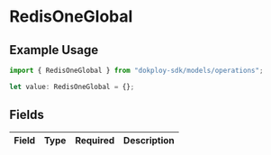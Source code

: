 # RedisOneGlobal

## Example Usage

```typescript
import { RedisOneGlobal } from "dokploy-sdk/models/operations";

let value: RedisOneGlobal = {};
```

## Fields

| Field       | Type        | Required    | Description |
| ----------- | ----------- | ----------- | ----------- |